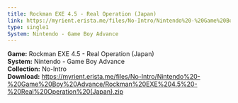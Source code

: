 ```yaml
---
title: Rockman EXE 4.5 - Real Operation (Japan)
link: https://myrient.erista.me/files/No-Intro/Nintendo%20-%20Game%20Boy%20Advance/Rockman%20EXE%204.5%20-%20Real%20Operation%20(Japan).zip
type: single1
System: Nintendo - Game Boy Advance
---
```

<b>Game:</b> Rockman EXE 4.5 - Real Operation (Japan)<br>
<b>System:</b> Nintendo - Game Boy Advance<br>
<b>Collection:</b> No-Intro<br>
<b>Download:</b> https://myrient.erista.me/files/No-Intro/Nintendo%20-%20Game%20Boy%20Advance/Rockman%20EXE%204.5%20-%20Real%20Operation%20(Japan).zip